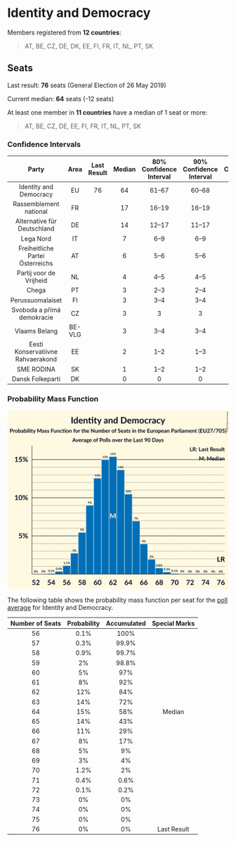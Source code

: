 # Identity and Democracy

Members registered from **12 countries**:

> AT, BE, CZ, DE, DK, EE, FI, FR, IT, NL, PT, SK

## Seats

Last result: **76** seats (General Election of 26 May 2019)

Current median: **64** seats (-12 seats)

At least one member in **11 countries** have a median of 1 seat or more:

> AT, BE, CZ, DE, EE, FI, FR, IT, NL, PT, SK

### Confidence Intervals

| Party | Area | Last Result | Median | 80% Confidence Interval | 90% Confidence Interval | 95% Confidence Interval | 99% Confidence Interval |
|:-----:|:----:|:-----------:|:------:|:-----------------------:|:-----------------------:|:-----------------------:|:-----------------------:|
| Identity and Democracy | EU | 76 | 64 | 61–67 | 60–68 | 59–69 | 58–71 |
| Rassemblement national | FR | | 17 | 16–19 | 16–19 | 16–19 | 15–20 |
| Alternative für Deutschland | DE | | 14 | 12–17 | 11–17 | 11–17 | 11–18 |
| Lega Nord | IT | | 7 | 6–9 | 6–9 | 5–9 | 5–10 |
| Freiheitliche Partei Österreichs | AT | | 6 | 5–6 | 5–6 | 5–6 | 5–7 |
| Partij voor de Vrijheid | NL | | 4 | 4–5 | 4–5 | 4–5 | 4–5 |
| Chega | PT | | 3 | 2–3 | 2–4 | 2–4 | 2–4 |
| Perussuomalaiset | FI | | 3 | 3–4 | 3–4 | 3–4 | 3–4 |
| Svoboda a přímá demokracie | CZ | | 3 | 3 | 3 | 3–4 | 2–4 |
| Vlaams Belang | BE-VLG | | 3 | 3–4 | 3–4 | 3–4 | 3–4 |
| Eesti Konservatiivne Rahvaerakond | EE | | 2 | 1–2 | 1–3 | 1–3 | 1–3 |
| SME RODINA | SK | | 1 | 1–2 | 1–2 | 1–2 | 1–2 |
| Dansk Folkeparti | DK | | 0 | 0 | 0 | 0 | 0 |

### Probability Mass Function

![Graph with seats probability mass function not yet produced](average-2023-03-31-seats-pmf-identityanddemocracy.png "Seats Probability Mass Function")

The following table shows the probability mass function per seat for the [poll average](average-2023-03-31.html) for Identity and Democracy.

| Number of Seats | Probability | Accumulated | Special Marks |
|:---------------:|:-----------:|:-----------:|:-------------:|
| 56 | 0.1% | 100% |  |
| 57 | 0.3% | 99.9% |  |
| 58 | 0.9% | 99.7% |  |
| 59 | 2% | 98.8% |  |
| 60 | 5% | 97% |  |
| 61 | 8% | 92% |  |
| 62 | 12% | 84% |  |
| 63 | 14% | 72% |  |
| 64 | 15% | 58% | Median |
| 65 | 14% | 43% |  |
| 66 | 11% | 29% |  |
| 67 | 8% | 17% |  |
| 68 | 5% | 9% |  |
| 69 | 3% | 4% |  |
| 70 | 1.2% | 2% |  |
| 71 | 0.4% | 0.6% |  |
| 72 | 0.1% | 0.2% |  |
| 73 | 0% | 0% |  |
| 74 | 0% | 0% |  |
| 75 | 0% | 0% |  |
| 76 | 0% | 0% | Last Result |


